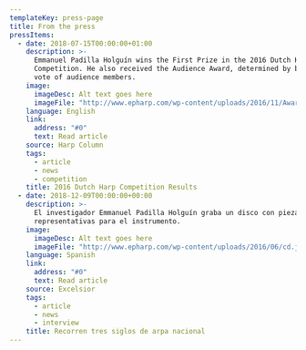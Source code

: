 ```yaml
---
templateKey: press-page
title: From the press
pressItems:
  - date: 2018-07-15T00:00:00+01:00
    description: >-
      Emmanuel Padilla Holguín wins the First Prize in the 2016 Dutch Harp
      Competition. He also received the Audience Award, determined by ballot
      vote of audience members.
    image:
      imageDesc: Alt text goes here
      imageFile: "http://www.epharp.com/wp-content/uploads/2016/11/Awards-1-2.png"
    language: English
    link:
      address: "#0"
      text: Read article
    source: Harp Column
    tags:
      - article
      - news
      - competition
    title: 2016 Dutch Harp Competition Results
  - date: 2018-12-09T00:00:00+00:00
    description: >-
      El investigador Emmanuel Padilla Holguín graba un disco con piezas
      representativas para el instrumento.
    image:
      imageDesc: Alt text goes here
      imageFile: "http://www.epharp.com/wp-content/uploads/2016/06/cd.jpeg"
    language: Spanish
    link:
      address: "#0"
      text: Read article
    source: Excelsior
    tags:
      - article
      - news
      - interview
    title: Recorren tres siglos de arpa nacional
---
```

